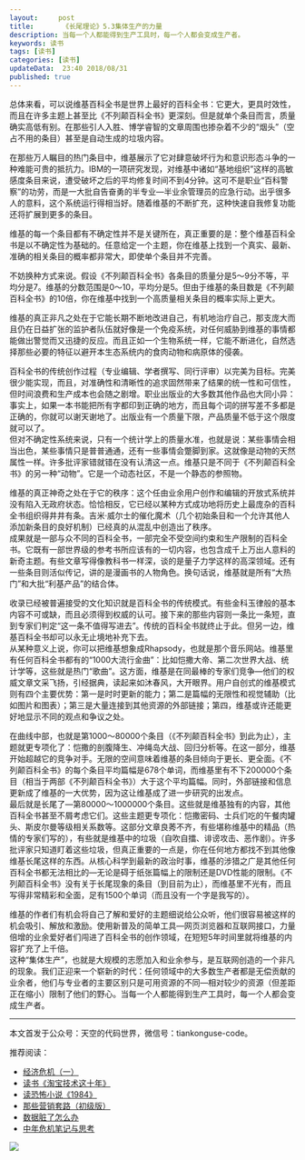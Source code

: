 ```yaml
---   
layout:     post  
title:       《长尾理论》5.3集体生产的力量 
description: 当每一个人都能得到生产工具时，每一个人都会变成生产者。      
keywords: 读书 
tags: [读书]  
categories: [读书]  
updateData:  23:40 2018/08/31   
published: true   
---  
```



总体来看，可以说维基百科全书是世界上最好的百科全书：它更大，更具时效性，而且在许多主题上甚至比《不列颠百科全书》更深刻。但是就单个条目而言，质量确实高低有别。在那些引人入胜、博学睿智的文章周围也掺杂着不少的“烟头”（空占不用的条目）甚至是自动生成的垃圾内容。  


在那些万人瞩目的热门条目中，维基展示了它对肆意破坏行为和意识形态斗争的一种难能可贵的抵抗力。IBM的一项研究发现，对维基中诸如“基地组织”这样的高敏感度条目来说，遭受破坏之后的平均修复时间不到4分钟。这可不是职业“百科警察”的功劳，而是一大批自告奋勇的半专业—半业余管理员的应急行动。出乎很多人的意料，这个系统运行得相当好。随着维基的不断扩充，这种快速自我修复功能还将扩展到更多的条目。  


维基的每一个条目都有不确定性并不是关键所在，真正重要的是：整个维基百科全书是以不确定性为基础的。任意给定一个主题，你在维基上找到一个真实、最新、准确的相关条目的概率都非常大，即使单个条目并不完善。  


不妨换种方式来说。假设《不列颠百科全书》各条目的质量分是5～9分不等，平均分是7。维基的分数范围是0～10，平均分是5。但由于维基的条目数是《不列颠百科全书》的10倍，你在维基中找到一个高质量相关条目的概率实际上更大。  


维基的真正非凡之处在于它能长期不断地改进自己，有机地治疗自己，那支庞大而且仍在日益扩张的监护者队伍就好像是一个免疫系统，对任何威胁到维基的事情都能做出警觉而又迅捷的反应。而且正如一个生物系统一样，它能不断进化，自然选择那些必要的特征以避开本生态系统内的食肉动物和病原体的侵袭。  


百科全书的传统创作过程（专业编辑、学者撰写、同行评审）以完美为目标。完美很少能实现，而且，对准确性和清晰性的追求固然带来了结果的统一性和可信性，但时间浪费和生产成本也会随之剧增。职业出版业的大多数其他作品也大同小异：事实上，如果一本书能把所有字都印到正确的地方，而且每个词的拼写差不多都是正确的，你就可以谢天谢地了。出版业有一个质量下限，产品质量不低于这个限度就可以了。  
但对不确定性系统来说，只有一个统计学上的质量水准，也就是说：某些事情会相当出色，某些事情只是普普通通，还有一些事情会蹩脚到家。这就像是动物的天然属性一样。许多批评家错就错在没有认清这一点。维基只是不同于《不列颠百科全书》的另一种“动物”。它是一个动态社区，不是一个静态的参照物。  


维基的真正神奇之处在于它的秩序：这个任由业余用户创作和编辑的开放式系统并没有陷入无政府状态。恰恰相反，它已经以某种方式成功地将历史上最庞杂的百科全书组织得井井有条。吉米·威尔士的催化魔术（几个初始条目和一个允许其他人添加新条目的良好机制）已经真的从混乱中创造出了秩序。  
成果就是一部与众不同的百科全书，一部完全不受空间约束和生产限制的百科全书。它既有一部世界级的参考书所应该有的一切内容，也包含成千上万出人意料的新奇主题。有些文章写得像教科书一样深，谈的是量子力学这样的高深领域。还有一些条目则活似传记，讲的是漫画书的人物角色。换句话说，维基就是所有“大热门”和大批“利基产品”的结合体。  


收录已经被普遍接受的文化知识就是百科全书的传统模式。有些金科玉律般的基本内容不可或缺，而且必须得到权威的认可。接下来的那些内容则一条比一条短，直到专家们判定“这一条不值得写进去”。传统的百科全书就终止于此。但另一边，维基百科全书却可以永无止境地补充下去。  
从某种意义上说，你可以把维基想象成Rhapsody，也就是那个音乐网站。维基里有任何百科全书都有的“1000大流行金曲”：比如恺撒大帝、第二次世界大战、统计学等，这些就是热门“歌曲”。这方面，维基是在同最棒的专家们竞争—他们的权威文章文采飞扬，引经据典，读起来如沐春风，大开眼界。用户自创式的维基模式则有四个主要优势：第一是时时更新的能力；第二是篇幅的无限性和视觉辅助（比如图片和图表）；第三是大量连接到其他资源的外部链接；第四，维基或许还能更好地显示不同的观点和争议之处。  


在曲线中部，也就是第1000～80000个条目（《不列颠百科全书》到此为止），主题就更专项化了：恺撒的剖腹降生、冲绳岛大战、回归分析等。在这一部分，维基开始超越它的竞争对手。无限的空间意味着维基的条目倾向于更长、更全面。《不列颠百科全书》的每个条目平均篇幅是678个单词，而维基里有不下200000个条目（相当于两部《不列颠百科全书》）大于这个平均篇幅。同时，外部链接和信息更新成了维基的一大优势，因为这让维基成了进一步研究的出发点。  
最后就是长尾了—第80000～1000000个条目。这些就是维基独有的内容，其他百科全书甚至不屑考虑它们。这些主题更专项化：恺撒密码、士兵们吃的午餐肉罐头、斯皮尔曼等级相关系数等。这部分文章良莠不齐，有些堪称维基中的精品（热情的专家们写的），有些就是维基中的垃圾（自吹自擂、诽谤攻击、恶作剧）。许多批评家只知道盯着这些垃圾，但真正重要的一点是，你在任何地方都找不到其他像维基长尾这样的东西。从核心科学到最新的政治时事，维基的涉猎之广是其他任何百科全书都无法相比的—无论是碍于纸张篇幅上的限制还是DVD性能的限制。《不列颠百科全书》没有关于长尾现象的条目（到目前为止），而维基里不光有，而且写得非常精彩和全面，足有1500个单词（而且没有一个字是我写的）。  


维基的作者们有机会将自己了解和爱好的主题细说给公众听，他们很容易被这样的机会吸引、解放和激励。使用新普及的简单工具—网页浏览器和互联网接口，力量倍增的业余爱好者们闯进了百科全书的创作领域，在短短5年时间里就将维基的内容扩充了上千倍。  
这种“集体生产”，也就是大规模的志愿加入和业余参与，是互联网创造的一个非凡的现象。我们正迎来一个崭新的时代：任何领域中的大多数生产者都是无偿贡献的业余者，他们与专业者的主要区别只是可用资源的不同—相对较少的资源（但差距正在缩小）限制了他们的野心。当每一个人都能得到生产工具时，每一个人都会变成生产者。  




---


本文首发于公众号：天空的代码世界，微信号：tiankonguse-code。  


推荐阅读：  


* [经济危机（一）](https://mp.weixin.qq.com/s/hxO7oR8cLljSClYS-yE6pw)   
* [读书《淘宝技术这十年》](https://mp.weixin.qq.com/s/IeOQGh22U_1TPrf6sYYTkQ)   
* [读恐怖小说《1984》](https://mp.weixin.qq.com/s/q7HL5o_R5cqJc0b9Ll7EMw)    
* [那些营销套路（初级版）](https://mp.weixin.qq.com/s/xdvqZo9ll6kaL66Cdx)   
* [数据脏了怎么办](https://mp.weixin.qq.com/s/Blw4yxmIsE51dzzbNcfFbg)    
* [中年危机笔记与思考](https://mp.weixin.qq.com/s/dFzDtZS0JN6hhpc1DF-e_g)     



![](https://res.tiankonguse.com/images/tiankonguse-support.png) 




